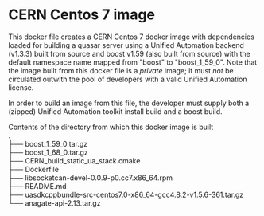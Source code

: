 # CERN Centos 7 image
This docker file creates a CERN Centos 7 docker image with dependencies loaded for building a quasar server using a Unified Automation backend (v1.3.3) built from source and boost v1.59 (also built from source) with the default namespace name mapped from "boost" to "boost_1_59_0". Note that the image built from this docker file is a *private* image; it must *not* be circulated outwith the pool of developers with a valid Unified Automation license. 

In order to build an image from this file, the developer must supply both a (zipped) Unified Automation toolkit install build and a boost build.

Contents of the directory from which this docker image is built  
.  
├── boost_1_59_0.tar.gz  
├── boost_1_68_0.tar.gz  
├── CERN_build_static_ua_stack.cmake  
├── Dockerfile  
├── libsocketcan-devel-0.0.9-p0.cc7.x86_64.rpm  
├── README.md  
├── uasdkcppbundle-src-centos7.0-x86_64-gcc4.8.2-v1.5.6-361.tar.gz
└── anagate-api-2.13.tar.gz
